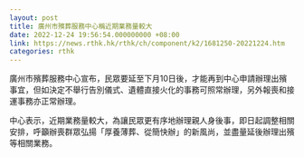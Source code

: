 ```yaml
---
layout: post
title: 廣州市殯葬服務中心稱近期業務量較大
date: 2022-12-24 19:56:54.000000000 +08:00
link: https://news.rthk.hk/rthk/ch/component/k2/1681250-20221224.htm
categories: rthk
---
```


廣州市殯葬服務中心宣布，民眾要延至下月10日後，才能再到中心申請辦理出殯事宜，但如決定不舉行告別儀式、遺體直接火化的事務可照常辦理，另外報喪和接運事務亦正常辦理。

中心表示，近期業務量較大，為讓民眾更有序地辦理親人身後事，即日起調整相關安排，呼籲辦喪群眾弘揚「厚養薄葬、從簡快辦」的新風尚，並盡量延後辦理出殯等相關業務。
